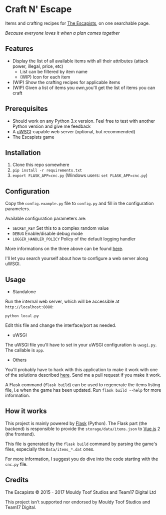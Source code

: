 # Craft N' Escape

Items and crafting recipes for [The Escapists](http://escapistgame.com/), on one searchable page.

_Because everyone loves it when a plan comes together_

## Features

  - Display the list of all available items with all their attributes (attack power, illegal, price, etc)
    - List can be filtered by item name
    - (WIP) Icon for each item
  - (WIP) Show the crafting recipes for applicable items
  - (WIP) Given a list of items you own,you'll get the list of items you can craft

## Prerequisites

  - Should work on any Python 3.x version. Feel free to test with another Python version and give me feedback
  - A [uWSGI](https://uwsgi-docs.readthedocs.io/en/latest/)-capable web server (optional, but recommended)
  - The Escapists game

## Installation

  1. Clone this repo somewhere
  2. `pip install -r requirements.txt`
  3. `export FLASK_APP=cnc.py` (Windows users: `set FLASK_APP=cnc.py`)

## Configuration

Copy the `config.example.py` file to `config.py` and fill in the configuration parameters.

Available configuration parameters are:

  - `SECRET_KEY` Set this to a complex random value
  - `DEBUG` Enable/disable debug mode
  - `LOGGER_HANDLER_POLICY` Policy of the default logging handler

More informations on the three above can be found [here](http://flask.pocoo.org/docs/0.12/config/#builtin-configuration-values).

I'll let you search yourself about how to configure a web server along uWSGI.

## Usage

  - Standalone

Run the internal web server, which will be accessible at `http://localhost:8080`:

```
python local.py
```

Edit this file and change the interface/port as needed.

  - uWSGI

The uWSGI file you'll have to set in your uWSGI configuration is `uwsgi.py`. The callable is `app`.

  - Others

You'll probably have to hack with this application to make it work with one of the solutions described
[here](http://flask.pocoo.org/docs/0.12/deploying/). Send me a pull request if you make it work.

A Flask command (`flask build`) can be used to regenerate the items listing file, i.e when the game has been
updated. Run `flask build --help` for more information.

## How it works

This project is mainly powered by [Flask](http://flask.pocoo.org/) (Python). The Flask part (the backend)
is responsible to provide the `storage/data/items.json` to [Vue.js](http://vuejs.org/) 2 (the frontend).

This file is generated by the `flask build` command by parsing the game's files, especially the
`Data/items_*.dat` ones.

For more information, I suggest you do dive into the code starting with the `cnc.py` file.

## Credits

The Escapists © 2015 - 2017 Mouldy Toof Studios and Team17 Digital Ltd

This project isn't supported nor endorsed by Mouldy Toof Studios and Team17 Digital.